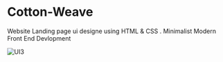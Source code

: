 # Cotton-Weave
 Website Landing page ui designe using HTML & CSS . Minimalist Modern Front End Devlopment

![UI3](https://github.com/DhruvinBhalala/Cotton-Weave/assets/142414337/2bb2c2dd-3fb7-40b4-a805-56fd4144501c)
